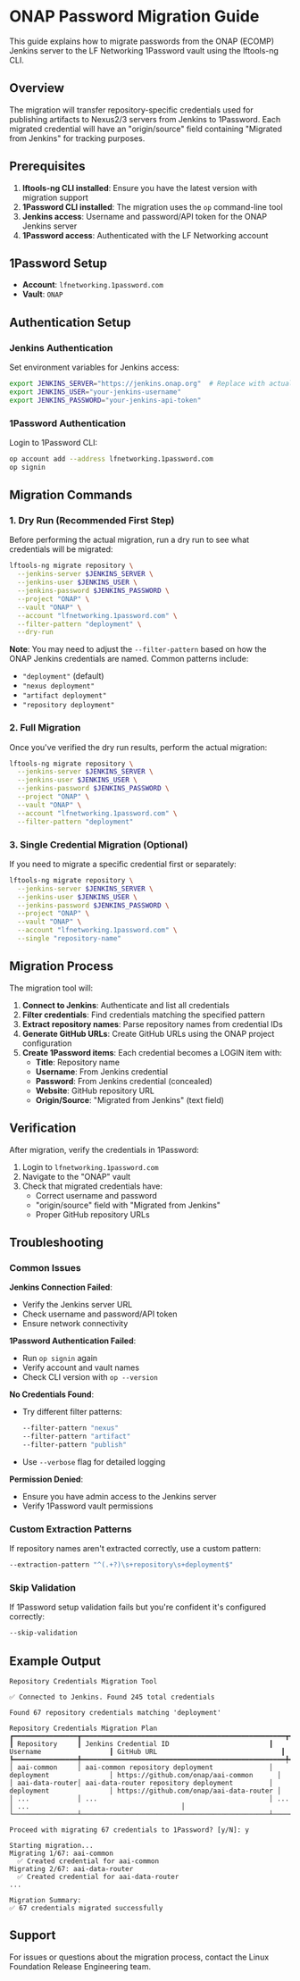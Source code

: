 # ONAP Password Migration Guide

This guide explains how to migrate passwords from the ONAP (ECOMP) Jenkins server to the LF Networking 1Password vault using the lftools-ng CLI.

## Overview

The migration will transfer repository-specific credentials used for publishing artifacts to Nexus2/3 servers from Jenkins to 1Password. Each migrated credential will have an "origin/source" field containing "Migrated from Jenkins" for tracking purposes.

## Prerequisites

1. **lftools-ng CLI installed**: Ensure you have the latest version with migration support
2. **1Password CLI installed**: The migration uses the `op` command-line tool
3. **Jenkins access**: Username and password/API token for the ONAP Jenkins server
4. **1Password access**: Authenticated with the LF Networking account

## 1Password Setup

- **Account**: `lfnetworking.1password.com`
- **Vault**: `ONAP`

## Authentication Setup

### Jenkins Authentication
Set environment variables for Jenkins access:
```bash
export JENKINS_SERVER="https://jenkins.onap.org"  # Replace with actual ONAP Jenkins URL
export JENKINS_USER="your-jenkins-username"
export JENKINS_PASSWORD="your-jenkins-api-token"
```

### 1Password Authentication
Login to 1Password CLI:
```bash
op account add --address lfnetworking.1password.com
op signin
```

## Migration Commands

### 1. Dry Run (Recommended First Step)

Before performing the actual migration, run a dry run to see what credentials will be migrated:

```bash
lftools-ng migrate repository \
  --jenkins-server $JENKINS_SERVER \
  --jenkins-user $JENKINS_USER \
  --jenkins-password $JENKINS_PASSWORD \
  --project "ONAP" \
  --vault "ONAP" \
  --account "lfnetworking.1password.com" \
  --filter-pattern "deployment" \
  --dry-run
```

**Note**: You may need to adjust the `--filter-pattern` based on how the ONAP Jenkins credentials are named. Common patterns include:
- `"deployment"` (default)
- `"nexus deployment"`
- `"artifact deployment"`
- `"repository deployment"`

### 2. Full Migration

Once you've verified the dry run results, perform the actual migration:

```bash
lftools-ng migrate repository \
  --jenkins-server $JENKINS_SERVER \
  --jenkins-user $JENKINS_USER \
  --jenkins-password $JENKINS_PASSWORD \
  --project "ONAP" \
  --vault "ONAP" \
  --account "lfnetworking.1password.com" \
  --filter-pattern "deployment"
```

### 3. Single Credential Migration (Optional)

If you need to migrate a specific credential first or separately:

```bash
lftools-ng migrate repository \
  --jenkins-server $JENKINS_SERVER \
  --jenkins-user $JENKINS_USER \
  --jenkins-password $JENKINS_PASSWORD \
  --project "ONAP" \
  --vault "ONAP" \
  --account "lfnetworking.1password.com" \
  --single "repository-name"
```

## Migration Process

The migration tool will:

1. **Connect to Jenkins**: Authenticate and list all credentials
2. **Filter credentials**: Find credentials matching the specified pattern
3. **Extract repository names**: Parse repository names from credential IDs
4. **Generate GitHub URLs**: Create GitHub URLs using the ONAP project configuration
5. **Create 1Password items**: Each credential becomes a LOGIN item with:
   - **Title**: Repository name
   - **Username**: From Jenkins credential
   - **Password**: From Jenkins credential (concealed)
   - **Website**: GitHub repository URL
   - **Origin/Source**: "Migrated from Jenkins" (text field)

## Verification

After migration, verify the credentials in 1Password:

1. Login to `lfnetworking.1password.com`
2. Navigate to the "ONAP" vault
3. Check that migrated credentials have:
   - Correct username and password
   - "origin/source" field with "Migrated from Jenkins"
   - Proper GitHub repository URLs

## Troubleshooting

### Common Issues

**Jenkins Connection Failed**:
- Verify the Jenkins server URL
- Check username and password/API token
- Ensure network connectivity

**1Password Authentication Failed**:
- Run `op signin` again
- Verify account and vault names
- Check CLI version with `op --version`

**No Credentials Found**:
- Try different filter patterns:
  ```bash
  --filter-pattern "nexus"
  --filter-pattern "artifact"
  --filter-pattern "publish"
  ```
- Use `--verbose` flag for detailed logging

**Permission Denied**:
- Ensure you have admin access to the Jenkins server
- Verify 1Password vault permissions

### Custom Extraction Patterns

If repository names aren't extracted correctly, use a custom pattern:

```bash
--extraction-pattern "^(.+?)\s+repository\s+deployment$"
```

### Skip Validation

If 1Password setup validation fails but you're confident it's configured correctly:

```bash
--skip-validation
```

## Example Output

```
Repository Credentials Migration Tool

✅ Connected to Jenkins. Found 245 total credentials

Found 67 repository credentials matching 'deployment'

Repository Credentials Migration Plan
┏━━━━━━━━━━━━━━━━┳━━━━━━━━━━━━━━━━━━━━━━━━━━━━━━━━━━━━━━━━━━━━━━━━━━━┳━━━━━━━━━━━━━━━━━━━━━━━━━━┳━━━━━━━━━━━━━━━━━━━━━━━━━━━━━━━━━━━━━━━━━━━━━━┓
┃ Repository     ┃ Jenkins Credential ID                         ┃ Username                 ┃ GitHub URL                               ┃
┡━━━━━━━━━━━━━━━━╇━━━━━━━━━━━━━━━━━━━━━━━━━━━━━━━━━━━━━━━━━━━━━━━━━━━╇━━━━━━━━━━━━━━━━━━━━━━━━━━╇━━━━━━━━━━━━━━━━━━━━━━━━━━━━━━━━━━━━━━━━━━━━━━┩
│ aai-common     │ aai-common repository deployment              │ deployment               │ https://github.com/onap/aai-common      │
│ aai-data-router│ aai-data-router repository deployment         │ deployment               │ https://github.com/onap/aai-data-router │
│ ...            │ ...                                           │ ...                      │ ...                                      │
└────────────────┴───────────────────────────────────────────────┴──────────────────────────┴──────────────────────────────────────────┘

Proceed with migrating 67 credentials to 1Password? [y/N]: y

Starting migration...
Migrating 1/67: aai-common
  ✅ Created credential for aai-common
Migrating 2/67: aai-data-router
  ✅ Created credential for aai-data-router
...

Migration Summary:
✅ 67 credentials migrated successfully
```

## Support

For issues or questions about the migration process, contact the Linux Foundation Release Engineering team.
